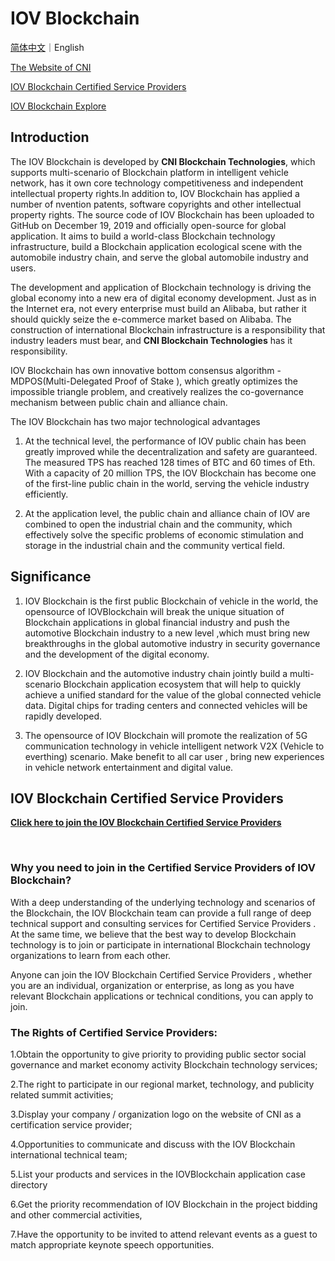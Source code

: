 # IOV Blockchain

[简体中文](https://github.com/CarLiveChainCo/goiov/blob/master/README-Zh.md)｜English

[The Website of CNI](cniBlockchain.com)

[IOV Blockchain Certified Service Providers](http://carlivechain.mikecrm.com/1eD7faK)

[IOV Blockchain Explore](iovscan.com)



## Introduction

The IOV Blockchain is developed by **CNI Blockchain Technologies**, which supports multi-scenario of Blockchain platform in intelligent vehicle network, has  it own core technology competitiveness and independent intellectual property rights.In addition to, IOV Blockchain has applied a number of  nvention patents, software copyrights and other intellectual property rights. The source code of IOV Blockchain has been uploaded to GitHub on December 19, 2019 and officially open-source for global application. It aims to build a world-class Blockchain technology infrastructure, build a Blockchain application ecological scene with the automobile industry chain, and serve the global automobile industry and users.

The development and application of Blockchain technology is driving the global economy into a new era of digital economy development. Just as in the Internet era, not every enterprise must build an Alibaba, but rather it should quickly seize the e-commerce market based on Alibaba. The construction of international Blockchain infrastructure is a responsibility that industry leaders must bear, and **CNI Blockchain Technologies**  has it  responsibility.

IOV Blockchain has own  innovative bottom consensus algorithm -MDPOS(Multi-Delegated Proof of Stake ), which greatly optimizes the impossible triangle problem, and creatively realizes the co-governance mechanism between public chain and alliance chain.



The IOV Blockchain has two major technological advantages

1. At the technical level, the performance of IOV public chain has been greatly improved while the decentralization and safety are guaranteed. The measured TPS has reached 128 times of BTC and 60 times of Eth. With a capacity of 20 million TPS, the IOV Blockchain has become one of the first-line public chain in the world, serving the vehicle industry efficiently.

2. At the application level, the public chain and alliance chain of IOV are combined to open the industrial chain and the community, which effectively solve the specific problems of economic stimulation and storage in the industrial chain and the community vertical field.

 

## Significance

1. IOV Blockchain is the first public Blockchain of vehicle in the world, the opensource of IOVBlockchain will break the unique situation of Blockchain applications in global financial industry and push the automotive Blockchain industry to a new level ,which must  bring new breakthroughs in the global automotive industry in security governance and the development of the digital economy.

2. IOV Blockchain and the automotive industry chain jointly build a multi-scenario Blockchain application ecosystem that will help to quickly achieve a unified standard for the value of the global connected vehicle data. Digital chips for trading centers and connected vehicles will be rapidly developed.

3. The opensource of IOV Blockchain will promote the realization of 5G communication technology in  vehicle intelligent network V2X (Vehicle to everthing)  scenario. Make benefit to all car user , bring new experiences in vehicle network entertainment and digital value.

   

## IOV Blockchain Certified Service Providers

[**Click here to join the IOV Blockchain Certified Service Providers**](http://carlivechain.mikecrm.com/1eD7faK)

&nbsp;

### Why you need to join in the Certified Service Providers of IOV Blockchain?

With a deep understanding of the underlying technology and scenarios of the Blockchain, the IOV Blockchain team can provide a full range of deep technical support and consulting services for Certified Service Providers . At the same time, we believe that the best way to develop Blockchain technology is to join or participate in international Blockchain technology organizations to learn from each other.

Anyone can join the IOV Blockchain Certified Service Providers , whether you are an individual, organization or enterprise, as long as you have relevant Blockchain applications or technical conditions, you can apply to join.



### The Rights of Certified Service Providers:

1.Obtain the opportunity to give priority to providing public sector social governance and market economy activity Blockchain technology services;

2.The right to participate in our regional market, technology, and publicity related summit activities;

3.Display your company / organization logo on the website of CNI as a certification service provider;

4.Opportunities to communicate and discuss with the IOV Blockchain international technical team;

5.List your products and services in the IOVBlockchain application case directory

6.Get the priority recommendation of IOV Blockchain in the project bidding and other commercial activities, 

7.Have the opportunity to be invited to attend relevant events as a guest to match appropriate keynote speech opportunities.

